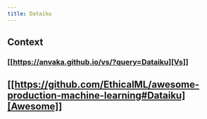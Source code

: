 ```yaml
---
title: Dataiku
---
```


## Context
### [[https://anvaka.github.io/vs/?query=Dataiku][Vs]]
## [[https://github.com/EthicalML/awesome-production-machine-learning#Dataiku][Awesome]]
##
